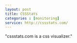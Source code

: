 ```yaml
---
layout: post
title: CSSStats
categories : [monitoring]
service: http://cssstats.com/
---
```


"cssstats.com is a css visualizer."
